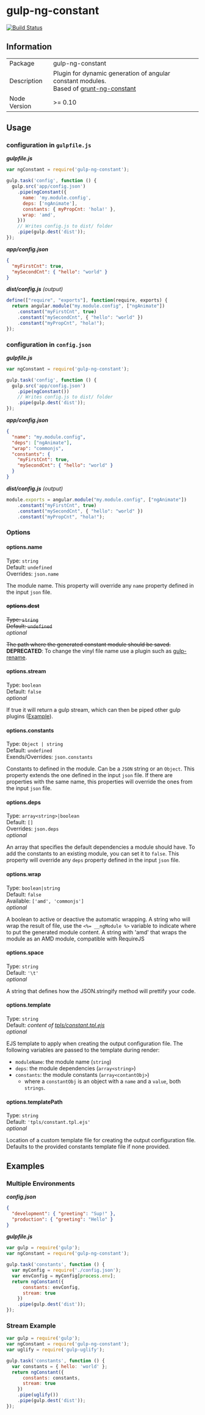gulp-ng-constant
================

[![Build Status](https://travis-ci.org/guzart/gulp-ng-constant.svg)](https://travis-ci.org/guzart/gulp-ng-constant)

## Information

<table>
<tr>
<td>Package</td><td>gulp-ng-constant</td>
</tr>
<tr>
<td>Description</td>
<td>Plugin for dynamic generation of angular constant modules.<br>
Based of <a href="https://github.com/werk85/grunt-ng-constant">grunt-ng-constant</a></td>
</tr>
<tr>
<td>Node Version</td>
<td>>= 0.10</td>
</tr>
</table>

## Usage

### configuration in `gulpfile.js`

_**gulpfile.js**_

```javascript
var ngConstant = require('gulp-ng-constant');

gulp.task('config', function () {
  gulp.src('app/config.json')
    .pipe(ngConstant({
      name: 'my.module.config',
      deps: ['ngAnimate'],
      constants: { myPropCnt: 'hola!' },
      wrap: 'amd',
    }))
    // Writes config.js to dist/ folder
    .pipe(gulp.dest('dist'));
});
```

_**app/config.json**_
```json
{
  "myFirstCnt": true,
  "mySecondCnt": { "hello": "world" }
}
```

_**dist/config.js**_ _(output)_

```javascript
define(["require", "exports"], function(require, exports) {
  return angular.module("my.module.config", ["ngAnimate"])
    .constant("myFirstCnt", true)
    .constant("mySecondCnt", { "hello": "world" })
    .constant("myPropCnt", "hola!");
});
```

### configuration in `config.json`

_**gulpfile.js**_

```javascript
var ngConstant = require('gulp-ng-constant');

gulp.task('config', function () {
  gulp.src('app/config.json')
    .pipe(ngConstant())
    // Writes config.js to dist/ folder
    .pipe(gulp.dest('dist'));
});
```


_**app/config.json**_

```json
{
  "name": "my.module.config",
  "deps": ["ngAnimate"],
  "wrap": "commonjs",
  "constants": {
    "myFirstCnt": true,
    "mySecondCnt": { "hello": "world" }
  }
}
```

_**dist/config.js**_ _(output)_

```javascript
module.exports = angular.module("my.module.config", ["ngAnimate"])
    .constant("myFirstCnt", true)
    .constant("mySecondCnt", { "hello": "world" })
    .constant("myPropCnt", "hola!");
```

### Options

#### options.name

Type: `string`  
Default: `undefined`  
Overrides: `json.name`  

The module name.
This property will override any `name` property defined in the input `json` file.

#### ~~options.dest~~

~~Type: `string`~~  
~~Default: `undefined`~~  
_optional_

~~The path where the generated constant module should be saved.~~  
**DEPRECATED**: To change the vinyl file name use a plugin such as [gulp-rename](https://www.npmjs.com/package/gulp-rename).

#### options.stream

Type: `boolean`  
Default: `false`  
_optional_

If true it will return a gulp stream, which can then be piped other gulp plugins
([Example](#stream-example)).

#### options.constants

Type: `Object | string`  
Default: `undefined`  
Exends/Overrides: `json.constants`  

Constants to defined in the module.
Can be a `JSON` string or an `Object`.
This property extends the one defined in the input `json` file. If there are
properties with the same name, this properties will override the ones from the
input `json` file.

#### options.deps

Type: `array<string>|boolean`  
Default: `[]`  
Overrides: `json.deps`  
_optional_

An array that specifies the default dependencies a module should have. To add the constants to an existing module, you can set it to `false`.
This property will override any `deps` property defined in the input `json` file.

#### options.wrap

Type: `boolean|string`  
Default: `false`  
Available: `['amd', 'commonjs']`  
_optional_

A boolean to active or deactive the automatic wrapping.
A string who will wrap the result of file, use the
`<%= __ngModule %>` variable to indicate where to put the generated
module content.
A string with 'amd' that wraps the module as an AMD module,
compatible with RequireJS

#### options.space

Type: `string`  
Default: `'\t'`  
_optional_

A string that defines how the JSON.stringify method will prettify your code.

#### options.template

Type: `string`  
Default: _content of [tpls/constant.tpl.ejs](https://github.com/guzart/gulp-ng-constant/blob/master/tpls/constant.tpl.ejs)_  
_optional_

EJS template to apply when creating the output configuration file. The following variables
are passed to the template during render:

  * `moduleName`: the module name (`string`)
  * `deps`: the module dependencies (`array<string>`)
  * `constants`: the module constants (`array<contantObj>`)
    * where a `constantObj` is an object with a `name` and a `value`, both `strings`.

#### options.templatePath

Type: `string`  
Default: `'tpls/constant.tpl.ejs'`  
_optional_

Location of a custom template file for creating the output configuration file. Defaults to the provided constants template file if none provided.

## Examples

### Multiple Environments

_**config.json**_
```json
{
  "development": { "greeting": "Sup!" },
  "production": { "greeting": "Hello" }
}
```

_**gulpfile.js**_
```javascript
var gulp = require('gulp');
var ngConstant = require('gulp-ng-constant');

gulp.task('constants', function () {
  var myConfig = require('./config.json');
  var envConfig = myConfig[process.env];
  return ngConstant({
      constants: envConfig,
      stream: true
    })
    .pipe(gulp.dest('dist'));
});

```

### Stream Example

```javascript
var gulp = require('gulp');
var ngConstant = require('gulp-ng-constant');
var uglify = require('gulp-uglify');

gulp.task('constants', function () {
  var constants = { hello: 'world' };
  return ngConstant({
      constants: constants,
      stream: true
    })
    .pipe(uglify())  
    .pipe(gulp.dest('dist'));
});
```
